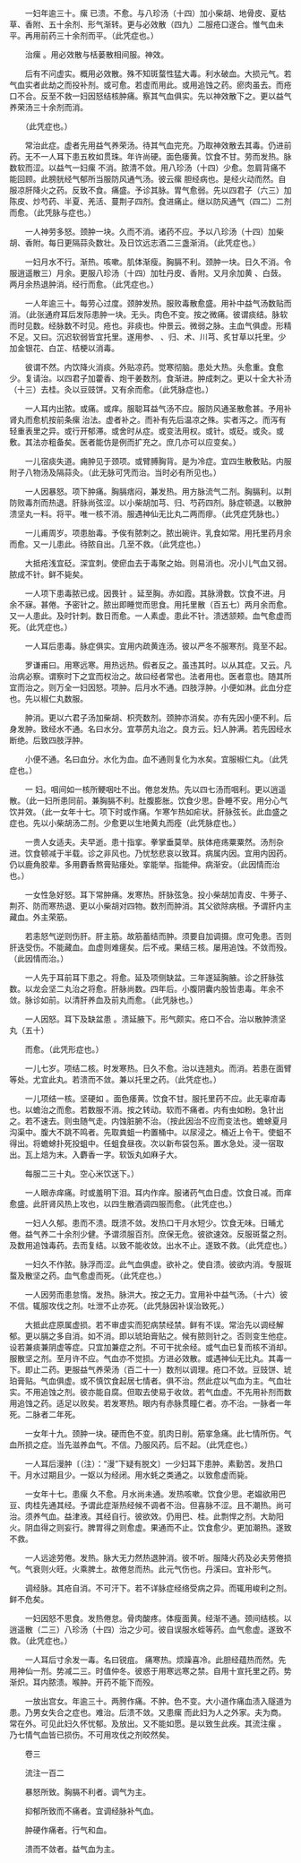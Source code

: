 <!-- { "loadSidebar": true } -->
　　一妇年逾三十。瘰 已溃。不愈。与八珍汤（十四）加小柴胡、地骨皮、夏枯草、香附、五十余剂、形气渐转。更与必效散（四九）二服疮口遂合。惟气血未平。再用前药三十余剂而平。（此凭症也。）

　　治瘰 。用必效散与栝蒌散相间服。神效。

　　后有不问虚实。概用必效散。殊不知斑蝥性猛大毒。利水破血。大损元气。若气血实者此劫之而投补剂。或可愈。若虚而用此。或用追蚀之药。瘀肉虽去。而疮口不合。反至不救一妇因怒结核肿痛。察其气血俱实。先以神效散下之。更以益气养荣汤三十余剂而消。

　　（此凭症也。）

　　常治此症。虚者先用益气养荣汤。待其气血完充。乃取神效散去其毒。仍进前药。无不一人耳下患五枚如贯珠。年许尚硬。面色痿黄。饮食不甘。劳而发热。脉数软而涩。以益气一妇瘰 不消。脓清不敛。用八珍汤（十四）少愈。忽肩背痛不能回顾。此膀胱经气郁所当服防风通气汤。彼云瘰 胆经病也。是经火动而然。自服凉肝降火之药。反致不食。痛盛。予诊其脉。胃气愈弱。先以四君子（六三）加陈皮、炒芍药、半夏、羌活、蔓荆子四剂。食进痛止。继以防风通气（四二）二剂而愈。（此凭脉与症也。）

　　一人神劳多怒。颈肿一块。久而不消。诸药不应。予以八珍汤（十四）加柴胡、香附。每日更隔蒜灸数壮。及日饮远志酒二三盏渐消。（此凭症也。）

　　一妇月水不行。渐热。咳嗽。肌体渐瘦。胸膈不利。颈肿一块。日久不消。令服逍遥散三）月余。更服八珍汤（十四）加牡丹皮、香附。又月余加黄 、白蔹。两月余热退肿消。经行而愈。（此凭症也。）

　　一人年逾三十。每劳心过度。颈肿发热。服败毒散愈盛。用补中益气汤数贴而消。（此张通府耳后发际患肿一块。无头。肉色不变。按之微痛。彼谓痰结。脉软而时见数。经脉数不时见。疮也。非痰也。仲景云。微弱之脉。主血气俱虚。形精不足。又曰。沉迟软弱皆宜托里。遂用参、 、归、术、川芎、炙甘草以托里。少加金银花、白芷、桔梗以消毒。

　　彼谓不然。内饮降火消痰。外贴凉药。觉寒彻脑。患处大热。头愈重。食愈少。复请治。以四君子加藿香、炮干姜数剂。食渐进。肿成刺之。更以十全大补汤（十三）去桂。灸以豆豉饼。又有余而愈。（此凭脉症也。）

　　一人耳内出脓。或痛。或痒。服聪耳益气汤不应。服防风通圣散愈甚。予用补肾丸而愈机按前条瘰 治法。虚者补之。而补有先后温凉之殊。实者泻之。而泻有轻重表里之异。或行开郁滞。或舍时从症。或变法用权。或针。或砭。或灸。或敷。其法亦粗备矣。医者能仿是例而扩充之。庶几亦可以应变矣。）

　　一儿宿痰失道。痈肿见于颈项。或臂膊胸背。是为冷症。宜四生散敷贴。内服附子八物汤及隔蒜灸。（此无脉可凭而治。当时必有所见也。）

　　一人因暴怒。项下肿痛。胸膈痞闷，兼发热。用方脉流气二剂。胸膈利。以荆防败毒剂而热退。肝脉尚弦涩。以小柴胡加芎、归、芍药四剂。脉症顿退。以散肿溃坚丸一料。将平。唯一核不消。服遇神仙无比丸二两而瘳。（此凭症凭脉也。）

　　一儿甫周岁。项患胎毒。予俟有脓刺之。脓出碗许。乳食如常。用托里药月余而愈。又一儿患此。待脓自出。几至不救。（此凭症也。）

　　大抵疮浅宜砭。深宜刺。使瘀血去于毒聚之始。则易消也。况小儿气血又弱。脓成不针。鲜不毙矣。

　　一人项下患毒脓已成。因畏针 。延至胸。赤如霞。其脉滑数。饮食不进。月余不寐。甚倦。予密针之。脓出即睡觉而思食。用托里散（百五七）两月余而愈。又一人患此。及时针刺。数日而愈。一人素虚。患此不针。溃透颔颊。血气愈虚而死。（此凭症也。）

　　一人耳后患毒。脉症俱实。宜用内疏黄连汤。彼以严冬不服寒剂。竟至不起。

　　罗谦甫曰。用寒远寒。用热远热。假者反之。虽违其时。以从其症。又云。凡治病必察。谓察时下之宜而权治之。故曰经者常也。法者用也。医者意也。随其所宜而治之。则万全一妇因怒。项肿。后月水不通。四肢浮肿。小便如淋。此血分症也。先以椒仁丸数服。

　　肿消。更以六君子汤加柴胡、枳壳数剂。颈肿亦消矣。亦有先因小便不利。后身发肿。致经水不通。名曰水分。宜葶苈丸治之。良方云。妇人肿满。若先因经水断绝。后致四肢浮肿。

　　小便不通。名曰血分。水化为血。血不通则复化为水矣。宜服椒仁丸。（此凭症也。）

　　一 妇。咽间如一核所鲠咽吐不出。倦怠发热。先以四七汤而咽利。更以逍遥散。（此一妇所患同前。兼胸膈不利。肚腹膨胀。饮食少思。卧睡不安。用分心气饮并效。（此一女年十七。项下时或作痛。乍寒乍热如疟状。肝脉弦长。此血盛之症也。先以小柴胡汤二剂。少愈更以生地黄丸而痊（此凭脉症也。）

　　一贵人女适夫。夫早逝。患十指挛。拳掌垂莫举。肤体疮疡粟粟然。汤剂杂进。饮食顿减于半载。诊之非风也。乃忧愁悲哀以致耳。病属内因。宜用内因药。仍以鹿角胶辈。多用麝香熬膏贴痿处。挛能举。指能伸。病渐安。（此因情而治也。）

　　一女性急好怒。耳下常肿痛。发寒热。肝脉弦急。投小柴胡加青皮、牛蒡子、荆芥、防而寒热退、更以小柴胡对四物。数剂而肿消。其父欲除病根。予谓肝内主藏血。外主荣筋。

　　若恚怒气逆则伤肝。肝主筋。故筋蓄结而肿。须要自加调摄。庶可免患。否则肝迭受伤。不能藏血。血虚则难瘥矣。后不戒。果结三核。屡用追蚀。不敛而殁。（此因情而治。）

　　一人先于耳前耳下患之。将愈。延及项侧缺盆。三年遂延胸腋。诊之肝脉弦数。以龙会坚二丸治之将愈。肝脉尚数。四年后。小腹阴囊内股皆患毒。年余不敛。脉诊如前。以清肝养血及前丸而愈。（此凭脉也。）

　　一人因怒。耳下及缺盆患 。溃延腋下。形气颇实。疮口不合。治以散肿溃坚丸（五十）

　　而愈。（此凭形症也。）

　　一儿七岁。项结二核。时发寒热。日久不愈。治以连翘丸。而消。若患在面臂等处。尤宜此丸。若溃而不敛。兼以托里之药。（此凭症也。）

　　一儿项结一核。坚硬如 。面色痿黄。饮食不甘。服托里药不应。此无辜疳毒也。以蟾治之而愈。若数服不消。按之转动。软而不痛者。内有虫如粉。急针出之。若不速去。则虫随气走。内蚀脏腑不治。（按此因治不应而变法也。蟾蜍夏月沟渠中。腹大不跳不鸣者。先取粪蛆一杓置桶中。以尿浸之。桶近上令干。使蛆不得出。将蟾蜍扑死投蛆中。任蛆食昼夜。次以新布袋包系。置水急处。浸一宿取出。瓦上焙为末。入麝香一字。软饭丸如麻子大。

　　每服二三十丸。空心米饮送下。）

　　一人眼赤痒痛。时或羞明下泪。耳内作痒。服诸药气血日虚。饮食日减。而痒愈盛。此肝肾风热上攻也，以四生散酒调四服而愈。（此凭症也。）

　　一妇人久郁。患而不溃。既溃不敛。发热口干月水短少。饮食无味。日晡尤倦。益气养二十余剂少健。予谓须服百剂。庶保无危。彼欲速效。反服斑蝥之剂。及数用追蚀毒药。去而复结。以致不能收敛。出水不止。遂致不救。（此凭症也。）

　　一妇久不作脓。脉浮而涩。此气血俱虚。欲补之。使自溃。彼欲内消。专服斑蝥及散坚之药。血气愈虚而死。（此凭症也。）

　　一人因劳而患怠惰。发热。脉洪大。按之无力。宜用补中益气汤。（十六）彼不信。辄服攻伐之剂。吐泄不止亦死。（此凭脉因补误治致死。）

　　大抵此症原属虚损。若不审虚实而犯病禁经禁。鲜有不误。常治先以调经解郁。更以膈之多自消。如不消。即以琥珀膏贴之。候有脓则针之。否则变生他症。设若兼痰兼阴虚等症。只宜加兼症之剂。不可干扰余经。或气血已复而核不消却。服散坚之剂。至月许不应。气血亦不觉损。方进必效散。或遇神仙无比丸。其毒一下。即止二药。更服益气养荣汤（百二十一）数剂以调理。疮口不敛。豆豉饼、琥珀膏贴。气血俱虚。或不慎饮食起居七情者。俱不治。然此症以气血为主。气血壮实。不用追蚀之剂。彼亦能自腐。但取去使易于收敛。若气血虚。不先用补剂而数用追蚀之药。适足以败矣。若发寒热。眼内有赤脉贯瞳仁者。亦不治。一脉者一年死。二脉者二年死。

　　一女年十九。颈肿一块。硬而色不变。肌肉日削。筋挛急痛。此七情所伤。气血所损之症。当先滋养血气。不信。乃服风药。后不起。（此凭症也。）

　　一人耳后漫肿〔（注）：“漫”下疑有脱文〕一少妇耳下患肿。素勤苦。发热口干。月水过期且少。一妪以为经闭。用水蚝之类通之。以致愈虚而毙。

　　一女年十七。患瘰 久不愈。月水尚未通。发热咳嗽。饮食少思。老媪欲用巴豆、肉桂先通其经。予谓此症渐热经候不调者不治。但喜脉不涩。且不潮热。尚可治。须养气血。益津液。其经自行。彼欲效。仍用巴、桂。此剽悍之剂。大助阳火。阴血得之则妄行。脾胃得之则愈虚。果通而不止。饮食愈少。更加潮热。遂致不救。

　　一人远途劳倦。发热。脉大无力然热退肿消。彼不听。服降火药及必夫劳倦损气。气衰则火旺。火乘脾土。故倦怠而热。此元气伤也。丹溪曰。宜补形气。

　　调经脉。其疮自消。不可汗下。若不详脉症经络受病之异。而辄用峻利之剂。鲜不危矣。

　　一妇因怒不思食。发热倦怠。骨肉酸疼。体瘦面黄。经渐不通。颈间结核。以逍遥散（二三）八珍汤（十四）治之少可。彼自误服水蛭等药。血气愈虚。遂致不救。（此凭症也。）

　　一人耳后寸余发一毒。名曰锐疽。 痛寒热。烦躁喜冷。此胆经蕴热而然。先用神仙一剂。势减二三。时值仲冬。彼惑于用寒远寒之禁。自用十宣托里之药。势渐炽。耳内脓溃。喉肿。开药不能下而殁。

　　一放出宫女。年逾三十。两胯作痛。不肿。色不变。大小道作痛血渍入隧道为患。乃男女失合之症也。难治。后溃不敛。又患瘰 而此妇为人之外家。夫为商。常在外。可见此妇久怀忧郁。及放出。又不能如愿。是以致生此疾。其流注瘰 。乃七情气血皆已损伤。不可用攻伐之剂皎然矣。

　　卷三

　　流注一百二

　　暴怒所致。胸膈不利者。调气为主。

　　抑郁所致而不痛者。宜调经脉补气血。

　　肿硬作痛者。行气和血。

　　溃而不敛者。益气血为主。

